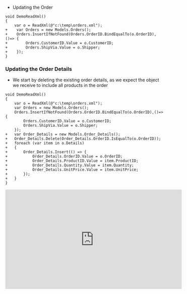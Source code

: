* Updating the Order
```csdiff
void DemoReadXml()
{
    var o = ReadXml(@"c:\temp\orders.xml");
+    var Orders = new Models.Orders();
+    Orders.InsertIfNotFound(Orders.OrderID.BindEqualTo(o.OrderID), ()=> {
+        Orders.CustomerID.Value = o.CustomerID;
+        Orders.ShipVia.Value = o.Shipper;
+    }); 
}
```

### Updating the Order Details
* We start by deleting the existing order details, as we expect the object we receive to include all products in the order
```csdiff
void DemoReadXml()
{
    var o = ReadXml(@"c:\temp\orders.xml");
    var Orders = new Models.Orders();
    Orders.InsertIfNotFound(Orders.OrderID.BindEqualTo(o.OrderID),()=> {
        Orders.CustomerID.Value = o.CustomerID;
        Orders.ShipVia.Value = o.Shipper;
    }); 
+   var Order_Details = new Models.Order_Details();
+   Order_Details.Delete(Order_Details.OrderID.IsEqualTo(o.OrderID));
+   foreach (var item in o.Details)
+   {
+       Order_Details.Insert(() => {
+           Order_Details.OrderID.Value = o.OrderID;
+           Order_Details.ProductID.Value = item.ProductID;
+           Order_Details.Quantity.Value = item.Quantity;
+           Order_Details.UnitPrice.Value = item.UnitPrice;
+       });
+   }
}
```

<iframe width="560" height="315" src="https://www.youtube.com/embed/oeCSxLEqmO0?list=PL1DEQjXG2xnIpyKeZmM66PL2bbuUyhyNE" frameborder="0" allowfullscreen></iframe>